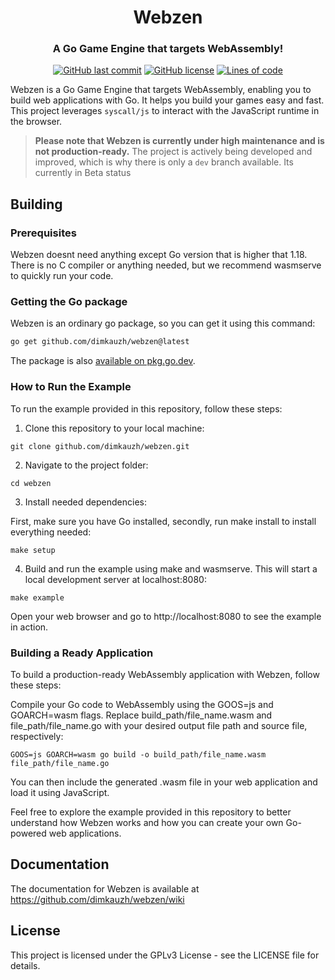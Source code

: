 <h1 align="center">Webzen</h1>
<h3 align="center">A Go Game Engine that targets WebAssembly!</h3>

<p align="center">
  <a href="https://github.com/dimkauzh/webzen"><img alt="GitHub last commit" src="https://img.shields.io/github/last-commit/dimkauzh/webzen"></a>
  <a href="https://github.com/dimkauzh/webzen"><img alt="GitHub license" src="https://img.shields.io/github/license/dimkauzh/webzen"></a>
  <a href="https://github.com/dimkauzh/webzen"><img alt="Lines of code" src="https://tokei.rs/b1/github/dimkauzh/webzen?category=lines"></a>
</p>

Webzen is a Go Game Engine that targets WebAssembly, enabling you to build web applications with Go. It helps you build your games easy and fast. This project leverages `syscall/js` to interact with the JavaScript runtime in the browser.

> **Please note that Webzen is currently under high maintenance and is not production-ready.** The project is actively being developed and improved, which is why there is only a `dev` branch available. Its currently in Beta status

## Building

### Prerequisites
Webzen doesnt need anything except Go version that is higher that 1.18. There is no C compiler or anything needed, but we recommend wasmserve to quickly run your code.

### Getting the Go package
Webzen is an ordinary go package, so you can get it using this command:
```bash
go get github.com/dimkauzh/webzen@latest
```
The package is also [available on pkg.go.dev](https://pkg.go.dev/github.com/dimkauzh/webzen).

### How to Run the Example

To run the example provided in this repository, follow these steps:

1. Clone this repository to your local machine:

```shell
git clone github.com/dimkauzh/webzen.git
```

2. Navigate to the project folder:

```shell
cd webzen
```

3. Install needed dependencies:

First, make sure you have Go installed, secondly, run make install to install everything needed:

```shell
make setup
```

4. Build and run the example using make and wasmserve. This will start a local development server at localhost:8080:
```shell
make example
```
Open your web browser and go to http://localhost:8080 to see the example in action.

### Building a Ready Application
To build a production-ready WebAssembly application with Webzen, follow these steps:

Compile your Go code to WebAssembly using the GOOS=js and GOARCH=wasm flags. Replace build_path/file_name.wasm and file_path/file_name.go with your desired output file path and source file, respectively:

```shell
GOOS=js GOARCH=wasm go build -o build_path/file_name.wasm file_path/file_name.go
```
You can then include the generated .wasm file in your web application and load it using JavaScript.

Feel free to explore the example provided in this repository to better understand how Webzen works and how you can create your own Go-powered web applications.

## Documentation
The documentation for Webzen is available at https://github.com/dimkauzh/webzen/wiki


## License
This project is licensed under the GPLv3 License - see the LICENSE file for details.
